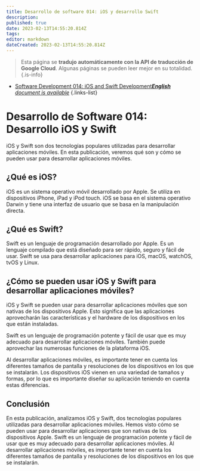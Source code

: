 ```yaml
---
title: Desarrollo de software 014: iOS y desarrollo Swift
description: 
published: true
date: 2023-02-13T14:55:20.814Z
tags: 
editor: markdown
dateCreated: 2023-02-13T14:55:20.814Z
---
```


> Esta página se **tradujo automáticamente con la API de traducción de Google Cloud**.
Algunas páginas se pueden leer mejor en su totalidad.{.is-info}



- [Software Development 014: iOS and Swift Development***English** document is available*](/en/Knowledge-base/Software-Development/Learning/software-development-014-ios-and-swift-development)
{.links-list}


# Desarrollo de Software 014: Desarrollo iOS y Swift

iOS y Swift son dos tecnologías populares utilizadas para desarrollar aplicaciones móviles. En esta publicación, veremos qué son y cómo se pueden usar para desarrollar aplicaciones móviles.

## ¿Qué es iOS?

iOS es un sistema operativo móvil desarrollado por Apple. Se utiliza en dispositivos iPhone, iPad y iPod touch. iOS se basa en el sistema operativo Darwin y tiene una interfaz de usuario que se basa en la manipulación directa.

## ¿Qué es Swift?

Swift es un lenguaje de programación desarrollado por Apple. Es un lenguaje compilado que está diseñado para ser rápido, seguro y fácil de usar. Swift se usa para desarrollar aplicaciones para iOS, macOS, watchOS, tvOS y Linux.

## ¿Cómo se pueden usar iOS y Swift para desarrollar aplicaciones móviles?

iOS y Swift se pueden usar para desarrollar aplicaciones móviles que son nativas de los dispositivos Apple. Esto significa que las aplicaciones aprovecharán las características y el hardware de los dispositivos en los que están instaladas.

Swift es un lenguaje de programación potente y fácil de usar que es muy adecuado para desarrollar aplicaciones móviles. También puede aprovechar las numerosas funciones de la plataforma iOS.

Al desarrollar aplicaciones móviles, es importante tener en cuenta los diferentes tamaños de pantalla y resoluciones de los dispositivos en los que se instalarán. Los dispositivos iOS vienen en una variedad de tamaños y formas, por lo que es importante diseñar su aplicación teniendo en cuenta estas diferencias.

## Conclusión

En esta publicación, analizamos iOS y Swift, dos tecnologías populares utilizadas para desarrollar aplicaciones móviles. Hemos visto cómo se pueden usar para desarrollar aplicaciones que son nativas de los dispositivos Apple. Swift es un lenguaje de programación potente y fácil de usar que es muy adecuado para desarrollar aplicaciones móviles. Al desarrollar aplicaciones móviles, es importante tener en cuenta los diferentes tamaños de pantalla y resoluciones de los dispositivos en los que se instalarán.